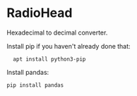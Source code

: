 # RadioHead
Hexadecimal to decimal converter.

Install pip if you haven't already done that:

```  Code:
  apt install python3-pip
```
Install pandas:

```  Code:
pip install pandas
```



